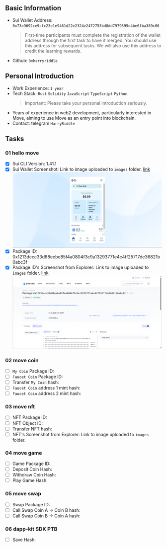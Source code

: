 ## Basic Information

- Sui Wallet Address: `0x73e9692ce9cfc23e1e9461d22e2324e2472753bd8dd7979595e4be6fba389c06`
  > First-time participants must complete the registration of the wallet address through the first task to have it merged. You should use this address for subsequent tasks. We will also use this address to credit the learning rewards.
- Github: `0xharryriddle`

## Personal Introduction

- Work Experience: `1 year`
- Tech Stack: `Rust` `Solidity` `JavaScript` `TypeScript` `Python`.
  > Important: Please take your personal introduction seriously.
- Years of experience in web2 development, particularly interested in Move, aiming to use Move as an entry point into blockchain.
- Contact: telegram `HarryRiddle`

## Tasks

### 01 hello move

- [x] Sui CLI Version: 1.41.1
- [x] Sui Wallet Screenshot: Link to image uploaded to `images` folder. [link](./images/task_1_hello_move/task_1_wallet_address.png)
      ![image](./images/task_1_hello_move/task_1_wallet_address.png)
- [x] Package ID: 0x1213dccc33d88eebe85f4a0804f3c9a13293771e4c4ff25717de36821b0abc3f
- [x] Package ID's Screenshot from Explorer: Link to image uploaded to `images` folder. [link](./images/task_1_hello_move/task_1_package.png)
      ![image](./images/task_1_hello_move/task_1_package.png)

### 02 move coin

- [ ] `My Coin` Package ID:
- [ ] `Faucet Coin` Package ID:
- [ ] Transfer `My Coin` hash:
- [ ] `Faucet Coin` address 1 mint hash:
- [ ] `Faucet Coin` address 2 mint hash:

### 03 move nft

- [ ] NFT Package ID:
- [ ] NFT Object ID:
- [ ] Transfer NFT hash:
- [ ] NFT's Screenshot from Explorer: Link to image uploaded to `images` folder.

### 04 move game

- [ ] Game Package ID:
- [ ] Deposit Coin Hash:
- [ ] Withdraw Coin Hash:
- [ ] Play Game Hash:

### 05 move swap

- [ ] Swap Package ID:
- [ ] Call Swap Coin A -> Coin B hash:
- [ ] Call Swap Coin B -> Coin A hash:

### 06 dapp-kit SDK PTB

- [ ] Save Hash:
